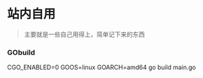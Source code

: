 # 站内自用

> 主要就是一些自己用得上，简单记下来的东西

### GObuild
CGO_ENABLED=0 GOOS=linux GOARCH=amd64 go build main.go   